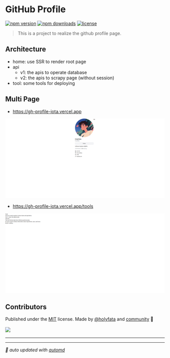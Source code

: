 # GitHub Profile

<!-- automd:badges github="holyfata/gh-profile" license licenseBranch="master" -->

[![npm version](https://img.shields.io/npm/v/@holyfata/gh-profile)](https://npmjs.com/package/@holyfata/gh-profile)
[![npm downloads](https://img.shields.io/npm/dm/@holyfata/gh-profile)](https://npm.chart.dev/@holyfata/gh-profile)
[![license](https://img.shields.io/github/license/holyfata/gh-profile)](https://github.com/holyfata/gh-profile/blob/master/LICENSE)

<!-- /automd -->

> This is a project to realize the github profile page.

## Architecture

- home: use SSR to render root page
- api
  - v1: the apis to operate database
  - v2: the apis to scrapy page (without session)
- tool: some tools for deploying

## Multi Page

- https://gh-profile-iota.vercel.app

![](/images/home.png)

- https://gh-profile-iota.vercel.app/tools

![](/images/tools.png)

## Contributors

<!-- automd:contributors github="holyfata/gh-profile" author="holyfata" license="MIT" -->

Published under the [MIT](https://github.com/holyfata/gh-profile/blob/main/LICENSE) license.
Made by [@holyfata](https://github.com/holyfata) and [community](https://github.com/holyfata/gh-profile/graphs/contributors) 💛
<br><br>
<a href="https://github.com/holyfata/gh-profile/graphs/contributors">
<img src="https://contrib.rocks/image?repo=holyfata/gh-profile" />
</a>

<!-- /automd -->

---

<!-- automd:with-automd -->

---

_🤖 auto updated with [automd](https://automd.unjs.io)_

<!-- /automd -->
